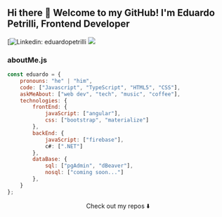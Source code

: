 ## Hi there 👋 Welcome to my GitHub! I'm Eduardo Petrilli, Frontend Developer


[![Linkedin: eduardopetrilli](https://https://https://www.linkedin.com/in/eduardo-petrilli-628a62159/)
![](https://visitor-badge.glitch.me/badge?page_id=petrillii.petrillii)

### aboutMe.js

```javascript
const eduardo = {
    pronouns: "he" | "him",
    code: ["Javascript", "TypeScript", "HTML5", "CSS"],
    askMeAbout: ["web dev", "tech", "music", "coffee"],
    technologies: {
        frontEnd: {
            javaScript: ["angular"],
            css: ["bootstrap", "materialize"]
        },
        backEnd: {
            javaScript: ["firebase"],
            c#: [".NET"]
        },
        dataBase: {
            sql: ["pgAdmin", "dBeaver"],
            nosql: ["coming soon..."]
        },
    }
};
```

<p align="center">
Check out my repos ⬇️  
</p>


